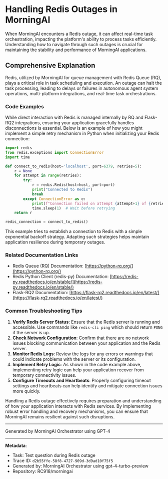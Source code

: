 # Handling Redis Outages in MorningAI

When MorningAI encounters a Redis outage, it can affect real-time task orchestration, impacting the platform's ability to process tasks efficiently. Understanding how to navigate through such outages is crucial for maintaining the stability and performance of MorningAI applications.

## Comprehensive Explanation

Redis, utilized by MorningAI for queue management with Redis Queue (RQ), plays a critical role in task scheduling and execution. An outage can halt the task processing, leading to delays or failures in autonomous agent system operations, multi-platform integrations, and real-time task orchestrations.

### Code Examples

While direct interaction with Redis is managed internally by RQ and Flask-RQ2 integrations, ensuring your application gracefully handles disconnections is essential. Below is an example of how you might implement a simple retry mechanism in Python when initializing your Redis connection:

```python
import redis
from redis.exceptions import ConnectionError
import time

def connect_to_redis(host='localhost', port=6379, retries=5):
    r = None
    for attempt in range(retries):
        try:
            r = redis.Redis(host=host, port=port)
            print("Connected to Redis")
            break
        except ConnectionError as e:
            print(f"Connection failed on attempt {attempt+1} of {retries}: {e}")
            time.sleep(1)  # Wait before retrying
    return r

redis_connection = connect_to_redis()
```

This example tries to establish a connection to Redis with a simple exponential backoff strategy. Adapting such strategies helps maintain application resilience during temporary outages.

### Related Documentation Links

- Redis Queue (RQ) Documentation: [https://python-rq.org/](https://python-rq.org/)
- Redis Python Client (redis-py) Documentation: [https://redis-py.readthedocs.io/en/stable/](https://redis-py.readthedocs.io/en/stable/)
- Flask-RQ2 Documentation: [https://flask-rq2.readthedocs.io/en/latest/](https://flask-rq2.readthedocs.io/en/latest/)

### Common Troubleshooting Tips

1. **Verify Redis Server Status**: Ensure that the Redis server is running and accessible. Use commands like `redis-cli ping` which should return `PONG` if the server is up.
2. **Check Network Configuration**: Confirm that there are no network issues blocking communication between your application and the Redis server.
3. **Monitor Redis Logs**: Review the logs for any errors or warnings that could indicate problems with the server or its configuration.
4. **Implement Retry Logic**: As shown in the code example above, implementing retry logic can help your application recover from temporary connectivity issues.
5. **Configure Timeouts and Heartbeats**: Properly configuring timeout settings and heartbeats can help identify and mitigate connection issues more quickly.

Handling a Redis outage effectively requires preparation and understanding of how your application interacts with Redis services. By implementing robust error handling and recovery mechanisms, you can ensure that MorningAI remains resilient against such disruptions.

---
Generated by MorningAI Orchestrator using GPT-4

---

**Metadata**:
- Task: Test question during Redis outage
- Trace ID: `d2b55ffe-58f8-4727-909d-3d9ad10f75f5`
- Generated by: MorningAI Orchestrator using gpt-4-turbo-preview
- Repository: RC918/morningai
